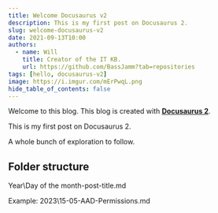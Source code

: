 ```yaml
---
title: Welcome Docusaurus v2
description: This is my first post on Docusaurus 2.
slug: welcome-docusaurus-v2
date: 2021-09-13T10:00
authors:
  - name: Will
    title: Creator of the IT KB.
    url: https://github.com/BassJamm?tab=repositories
tags: [hello, docusaurus-v2]
image: https://i.imgur.com/mErPwqL.png
hide_table_of_contents: false
---
```


Welcome to this blog. This blog is created with [**Docusaurus 2**](https://docusaurus.io/).

<!--truncate-->

This is my first post on Docusaurus 2.

A whole bunch of exploration to follow.

## Folder structure

Year\Day of the month-post-title.md

Example: 2023\15-05-AAD-Permissions.md
